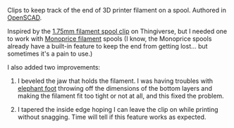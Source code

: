 Clips to keep track of the end of 3D printer filament on a spool.  Authored in [OpenSCAD](http://www.openscad.org/downloads.html).

Inspired by the [1.75mm filament spool clip](http://www.thingiverse.com/thing:1728070) on Thingiverse, but I needed one to work with [Monoprice filament](http://www.monoprice.com/product?p_id=11043) spools (I know, 
the Monoprice spools already have a built-in feature to keep the end from getting lost... but sometimes it's a pain to use.)

I also added two improvements:

1. I beveled the jaw that holds the filament.  I was having troubles with [elephant foot](https://all3dp.com/common-3d-printing-problems-3d-printer-troubleshooting-guide/#Elephant%20Foot) throwing off the dimensions of the bottom layers and making the filament fit too tight or not at all, and this fixed the problem.

1. I tapered the inside edge hoping I can leave the clip on while printing without snagging.  Time will tell if this feature works as expected.


